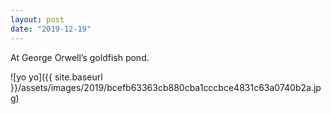 ```yaml
---
layout: post
date: "2019-12-19"
---
```


At George Orwell’s goldfish pond.

![yo yo]({{ site.baseurl }}/assets/images/2019/bcefb63363cb880cba1cccbce4831c63a0740b2a.jpg)
